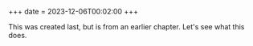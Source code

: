 +++
date = 2023-12-06T00:02:00
+++

This was created last, but is from an earlier chapter. Let's see what this does.